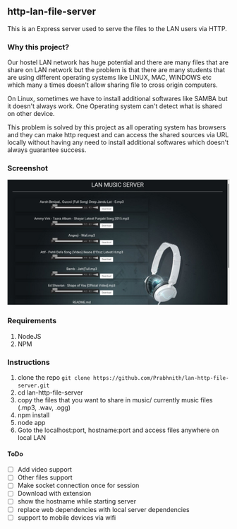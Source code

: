 
## http-lan-file-server


This is an Express server used to serve the files to the LAN users via HTTP.

### Why this project?

Our hostel LAN network has huge potential and there are many files that are share on LAN network but the problem is that there are many students that are using different operating systems like LINUX, MAC, WINDOWS etc which many a times doesn't allow sharing file to cross origin computers. 

On Linux, sometimes we have to install additional softwares like SAMBA but it doesn't always work. One Operating system can't detect what is shared on other device.

This problem is solved by this project as all operating system has browsers and they can make http request and can access the shared sources via URL locally without having any need to install additional softwares which doesn't always guarantee success.

### Screenshot


![screenshot of Lan Music server](https://github.com/Prabhnith/lan-http-file-server/raw/master/screenshot/lan-http-music-server.png "LAN MUSIC SERVER")


### Requirements
1. NodeJS 
2. NPM

### Instructions

1. clone the repo `git clone https://github.com/Prabhnith/lan-http-file-server.git`
2. cd lan-http-file-server
3. copy the files that you want to share in music/ currently music files (.mp3, .wav, .ogg)
3. npm install
4. node app
5. Goto the localhost:port, hostname:port and access files anywhere on local LAN

#### ToDo
- [ ] Add video support
- [ ] Other files support
- [ ] Make socket connection once for session
- [ ] Download with extension 
- [ ] show the hostname while starting server
- [ ] replace web dependencies with local server dependencies
- [ ] support to mobile devices via wifi
